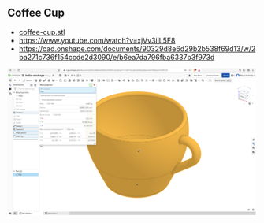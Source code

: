 ## Coffee Cup 
* [coffee-cup.stl](coffee-cup.stl)
* https://www.youtube.com/watch?v=xjVv3ilL5F8 
* https://cad.onshape.com/documents/90329d8e6d29b2b538f69d13/w/2ba271c736f154ccde2d3090/e/b6ea7da796fba6337b3f973d

![fig](Screenshot_from_2023-02-09_01-55-07.png)

